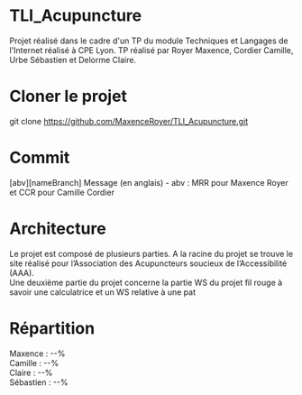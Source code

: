 # TLI_Acupuncture
Projet réalisé dans le cadre d'un TP du module Techniques et Langages de l'Internet réalisé à CPE Lyon. TP réalisé par Royer Maxence, Cordier Camille, Urbe Sébastien et Delorme Claire. 
# Cloner le projet
git clone https://github.com/MaxenceRoyer/TLI_Acupuncture.git
# Commit 
[abv][nameBranch] Message (en anglais) - abv : MRR pour Maxence Royer et CCR pour Camille Cordier
# Architecture
Le projet est composé de plusieurs parties. A la racine du projet se trouve le site réalisé pour l’Association des Acupuncteurs soucieux de l’Accessibilité (AAA).  
Une deuxième partie du projet concerne la partie WS du projet fil rouge à savoir une calculatrice et un WS relative à une pat
# Répartition 
Maxence : --%  
Camille : --%  
Claire : --%  
Sébastien : --%  
